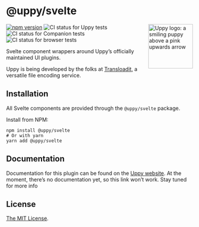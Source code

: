 # @uppy/svelte

<img src="https://uppy.io/img/logo.svg" width="120" alt="Uppy logo: a smiling puppy above a pink upwards arrow" align="right">

[![npm version](https://img.shields.io/npm/v/@uppy/svelte.svg?style=flat-square)](https://www.npmjs.com/package/@uppy/svelte)
![CI status for Uppy tests](https://github.com/transloadit/uppy/workflows/Tests/badge.svg)
![CI status for Companion tests](https://github.com/transloadit/uppy/workflows/Companion/badge.svg)
![CI status for browser tests](https://github.com/transloadit/uppy/workflows/End-to-end%20tests/badge.svg)

Svelte component wrappers around Uppy’s officially maintained UI plugins.

Uppy is being developed by the folks at [Transloadit](https://transloadit.com), a versatile file encoding service.

## Installation

All Svelte components are provided through the `@uppy/svelte` package.

Install from NPM:

```shell
npm install @uppy/svelte
# Or with yarn
yarn add @uppy/svelte
```

## Documentation

Documentation for this plugin can be found on the [Uppy website](https://uppy.io/docs/svelte). At the moment, there’s no
documentation yet, so this link won’t work. Stay tuned for more info

## License

[The MIT License](./LICENSE).
